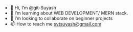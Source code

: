 - 👋 Hi, I’m @git-Suyash
- 👀 I’m learning about WEB DEVELOPMENT/ MERN stack.
- 💞️ I’m looking to collaborate on beginner projects
- 📫 How to reach me svtsuyash@gmail.com

<!---
git-Suyash/git-Suyash is a ✨ special ✨ repository because its `README.md` (this file) appears on your GitHub profile.
You can click the Preview link to take a look at your changes.
--->
